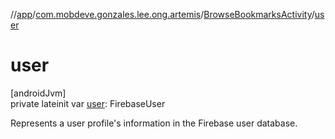 //[app](../../../index.md)/[com.mobdeve.gonzales.lee.ong.artemis](../index.md)/[BrowseBookmarksActivity](index.md)/[user](user.md)

# user

[androidJvm]\
private lateinit var [user](user.md): FirebaseUser

Represents a user profile's information in the Firebase user database.
